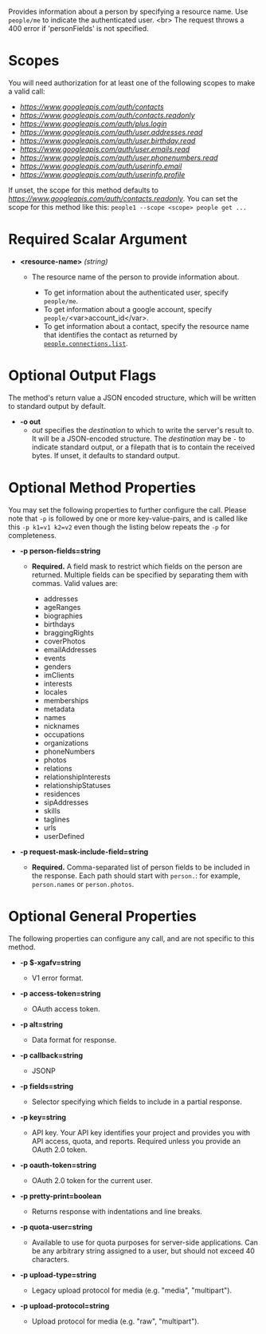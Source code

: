 Provides information about a person by specifying a resource name. Use
`people/me` to indicate the authenticated user.
&lt;br&gt;
The request throws a 400 error if &#39;personFields&#39; is not specified.
# Scopes

You will need authorization for at least one of the following scopes to make a valid call:

* *https://www.googleapis.com/auth/contacts*
* *https://www.googleapis.com/auth/contacts.readonly*
* *https://www.googleapis.com/auth/plus.login*
* *https://www.googleapis.com/auth/user.addresses.read*
* *https://www.googleapis.com/auth/user.birthday.read*
* *https://www.googleapis.com/auth/user.emails.read*
* *https://www.googleapis.com/auth/user.phonenumbers.read*
* *https://www.googleapis.com/auth/userinfo.email*
* *https://www.googleapis.com/auth/userinfo.profile*

If unset, the scope for this method defaults to *https://www.googleapis.com/auth/contacts.readonly*.
You can set the scope for this method like this: `people1 --scope <scope> people get ...`
# Required Scalar Argument
* **&lt;resource-name&gt;** *(string)*
    - The resource name of the person to provide information about.
        
        - To get information about the authenticated user, specify `people/me`.
        - To get information about a google account, specify
         `people/`&lt;var&gt;account_id&lt;/var&gt;.
        - To get information about a contact, specify the resource name that
          identifies the contact as returned by
        [`people.connections.list`](/people/api/rest/v1/people.connections/list).

# Optional Output Flags

The method's return value a JSON encoded structure, which will be written to standard output by default.

* **-o out**
    - *out* specifies the *destination* to which to write the server's result to.
      It will be a JSON-encoded structure.
      The *destination* may be `-` to indicate standard output, or a filepath that is to contain the received bytes.
      If unset, it defaults to standard output.
# Optional Method Properties

You may set the following properties to further configure the call. Please note that `-p` is followed by one 
or more key-value-pairs, and is called like this `-p k1=v1 k2=v2` even though the listing below repeats the
`-p` for completeness.

* **-p person-fields=string**
    - **Required.** A field mask to restrict which fields on the person are
        returned. Multiple fields can be specified by separating them with commas.
        Valid values are:
        
        * addresses
        * ageRanges
        * biographies
        * birthdays
        * braggingRights
        * coverPhotos
        * emailAddresses
        * events
        * genders
        * imClients
        * interests
        * locales
        * memberships
        * metadata
        * names
        * nicknames
        * occupations
        * organizations
        * phoneNumbers
        * photos
        * relations
        * relationshipInterests
        * relationshipStatuses
        * residences
        * sipAddresses
        * skills
        * taglines
        * urls
        * userDefined

* **-p request-mask-include-field=string**
    - **Required.** Comma-separated list of person fields to be included in the
        response. Each path should start with `person.`: for example,
        `person.names` or `person.photos`.

# Optional General Properties

The following properties can configure any call, and are not specific to this method.

* **-p $-xgafv=string**
    - V1 error format.

* **-p access-token=string**
    - OAuth access token.

* **-p alt=string**
    - Data format for response.

* **-p callback=string**
    - JSONP

* **-p fields=string**
    - Selector specifying which fields to include in a partial response.

* **-p key=string**
    - API key. Your API key identifies your project and provides you with API access, quota, and reports. Required unless you provide an OAuth 2.0 token.

* **-p oauth-token=string**
    - OAuth 2.0 token for the current user.

* **-p pretty-print=boolean**
    - Returns response with indentations and line breaks.

* **-p quota-user=string**
    - Available to use for quota purposes for server-side applications. Can be any arbitrary string assigned to a user, but should not exceed 40 characters.

* **-p upload-type=string**
    - Legacy upload protocol for media (e.g. &#34;media&#34;, &#34;multipart&#34;).

* **-p upload-protocol=string**
    - Upload protocol for media (e.g. &#34;raw&#34;, &#34;multipart&#34;).

